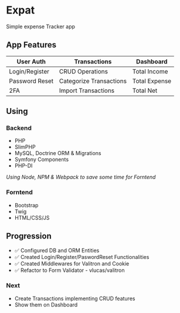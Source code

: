 # Expat
Simple expense Tracker app

## App Features ##
User Auth       | Transactions              | Dashboard
-------------   | -------------             | -------------
Login/Register  | CRUD Operations           | Total Income
Password Reset  | Categorize Transactions   | Total Expense
2FA             | Import Transactions       | Total Net

## Using ##
### Backend ###
* PHP
* SlimPHP
* MySQL, Doctrine ORM & Migrations
* Symfony Components
* PHP-DI

*Using Node, NPM & Webpack to save some time for Forntend* 

### Forntend ###
* Bootstrap
* Twig
* HTML/CSS/JS


## Progression ##
* ✅ Configured DB and ORM Entities
* ✅ Created Login/Register/PaswordReset Functionalities
* ✅ Created Middlewares for Valitron and Cookie
* ✅ Refactor to Form Validator - vlucas/valitron
### Next ### 
* Create Transactions implementing CRUD features
* Show them on Dashboard
